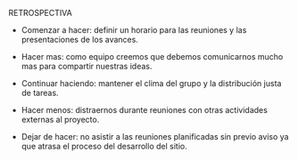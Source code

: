 RETROSPECTIVA  
* Comenzar a hacer: definir un horario para las reuniones y las presentaciones de los avances.  

* Hacer mas: como equipo creemos que debemos comunicarnos mucho mas para compartir nuestras ideas.

* Continuar haciendo: mantener el clima del grupo y la distribución justa de tareas.

* Hacer menos: distraernos durante reuniones con otras actividades externas al proyecto.

* Dejar de hacer: no asistir a las reuniones planificadas sin previo aviso ya que atrasa el proceso del desarrollo del sitio.
